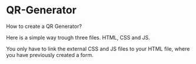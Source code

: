 # QR-Generator
How to create a QR Generator?

Here is a simple way trough three files. HTML, CSS and JS.

You only have to link the external CSS and JS files to your HTML file, where you have previously created a form.
